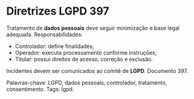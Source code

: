 # Diretrizes LGPD 397

Tratamento de **dados pessoais** deve seguir minimização e base legal adequada.
Responsabilidades:
- Controlador: define finalidades;
- Operador: executa processamento conforme instruções;
- Titular: possui direitos de acesso, correção e exclusão.

Incidentes devem ser comunicados ao comitê de **LGPD**. Documento 397.

Palavras-chave: LGPD, dados pessoais, controlador, tratamento, consentimento.
Tags: lgpd.
